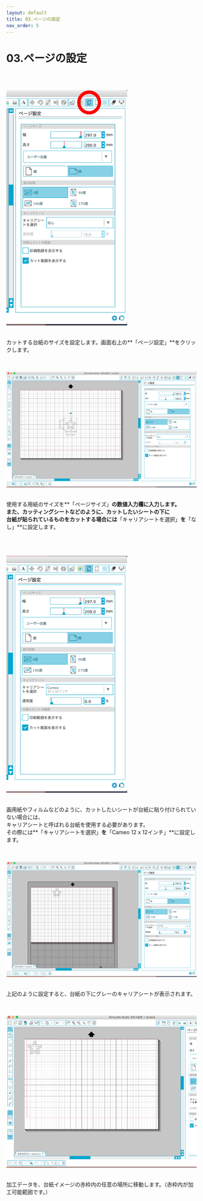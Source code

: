 ```yaml
---
layout: default
title: 03.ページの設定
nav_order: 5
---
```


# 03.ページの設定
<br><br>

<img src="assets/03-1.png" width="320" alt="hi" class="inline"/><br>
<br>

カットする台紙のサイズを設定します。画面右上の**「ページ設定」**をクリックします。<br>
<br>
<br>

<img src="assets/03-2.png" width="640" alt="hi" class="inline"/>
<br><br>

使用する用紙のサイズを**「ページサイズ」**の数値入力欄に入力します。<br>
また、カッティングシートなどのように、カットしたいシートの下に<br>
台紙が貼られているものをカットする場合には**「キャリアシートを選択」**を**「なし」**に設定します。<br>
<br>
<br>
<br>

<img src="assets/03-3.png" width="320" alt="hi" class="inline"/>
<br><br>

画用紙やフィルムなどのように、カットしたいシートが台紙に貼り付けられていない場合には、<br>
キャリアシートと呼ばれる台紙を使用する必要があります。<br>
その際には**「キャリアシートを選択」**を**「Cameo 12 x 12インチ」**に設定します。<br>
<br>
<br>

<img src="assets/03-4.png" width="640" alt="hi" class="inline"/><br><br>

上記のように設定すると、台紙の下にグレーのキャリアシートが表示されます。<br>
<br>
<br>

<img src="assets/03-5.png" width="640" alt="hi" class="inline"/>
<br><br>

加工データを、台紙イメージの赤枠内の任意の場所に移動します。（赤枠内が加工可能範囲です。）
